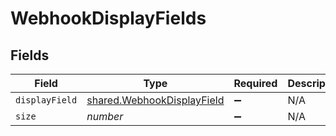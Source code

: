 # WebhookDisplayFields


## Fields

| Field                                                                    | Type                                                                     | Required                                                                 | Description                                                              | Example                                                                  |
| ------------------------------------------------------------------------ | ------------------------------------------------------------------------ | ------------------------------------------------------------------------ | ------------------------------------------------------------------------ | ------------------------------------------------------------------------ |
| `displayField`                                                           | [shared.WebhookDisplayField](../../models/shared/webhookdisplayfield.md) | :heavy_minus_sign:                                                       | N/A                                                                      |                                                                          |
| `size`                                                                   | *number*                                                                 | :heavy_minus_sign:                                                       | N/A                                                                      | 1                                                                        |